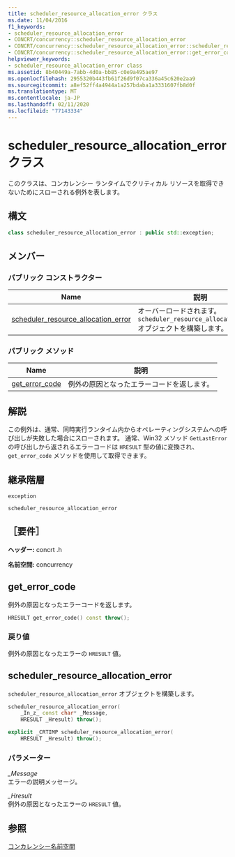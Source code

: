 ```yaml
---
title: scheduler_resource_allocation_error クラス
ms.date: 11/04/2016
f1_keywords:
- scheduler_resource_allocation_error
- CONCRT/concurrency::scheduler_resource_allocation_error
- CONCRT/concurrency::scheduler_resource_allocation_error::scheduler_resource_allocation_error
- CONCRT/concurrency::scheduler_resource_allocation_error::get_error_code
helpviewer_keywords:
- scheduler_resource_allocation_error class
ms.assetid: 8b40449a-7abb-4d0a-bb85-c0e9a495ae97
ms.openlocfilehash: 2955320b443fb61f26d9f07ca336a45c620e2aa9
ms.sourcegitcommit: a8ef52ff4a4944a1a257bdaba1a3331607fb8d0f
ms.translationtype: MT
ms.contentlocale: ja-JP
ms.lasthandoff: 02/11/2020
ms.locfileid: "77143334"
---
```

# <a name="scheduler_resource_allocation_error-class"></a>scheduler_resource_allocation_error クラス

このクラスは、コンカレンシー ランタイムでクリティカル リソースを取得できないためにスローされる例外を表します。

## <a name="syntax"></a>構文

```cpp
class scheduler_resource_allocation_error : public std::exception;
```

## <a name="members"></a>メンバー

### <a name="public-constructors"></a>パブリック コンストラクター

|Name|説明|
|----------|-----------------|
|[scheduler_resource_allocation_error](#ctor)|オーバーロードされます。 `scheduler_resource_allocation_error` オブジェクトを構築します。|

### <a name="public-methods"></a>パブリック メソッド

|Name|説明|
|----------|-----------------|
|[get_error_code](#get_error_code)|例外の原因となったエラーコードを返します。|

## <a name="remarks"></a>解説

この例外は、通常、同時実行ランタイム内からオペレーティングシステムへの呼び出しが失敗した場合にスローされます。 通常、Win32 メソッド `GetLastError` の呼び出しから返されるエラーコードは `HRESULT` 型の値に変換され、`get_error_code` メソッドを使用して取得できます。

## <a name="inheritance-hierarchy"></a>継承階層

`exception`

`scheduler_resource_allocation_error`

## <a name="requirements"></a>［要件］

**ヘッダー:** concrt .h

**名前空間:** concurrency

## <a name="get_error_code"></a>get_error_code

例外の原因となったエラーコードを返します。

```cpp
HRESULT get_error_code() const throw();
```

### <a name="return-value"></a>戻り値

例外の原因となったエラーの `HRESULT` 値。

## <a name="ctor"></a>scheduler_resource_allocation_error

`scheduler_resource_allocation_error` オブジェクトを構築します。

```cpp
scheduler_resource_allocation_error(
    _In_z_ const char* _Message,
    HRESULT _Hresult) throw();

explicit _CRTIMP scheduler_resource_allocation_error(
    HRESULT _Hresult) throw();
```

### <a name="parameters"></a>パラメーター

*_Message*<br/>
エラーの説明メッセージ。

*_Hresult*<br/>
例外の原因となったエラーの `HRESULT` 値。

## <a name="see-also"></a>参照

[コンカレンシー名前空間](concurrency-namespace.md)
